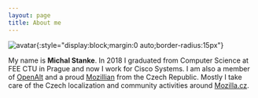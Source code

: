 ```yaml
---
layout: page
title: About me
---
```


![avatar](https://www.gravatar.com/avatar/85c8761c320031003a2eaa28f49dc557?s=96){:style="display:block;margin:0 auto;border-radius:15px"}

My name is **Michal Stanke**. In 2018 I graduated from Computer Science at FEE CTU in Prague and now I work for Cisco Systems. I am also a member of [OpenAlt](https://www.openalt.org/o-spolku) and a proud [Mozillian](https://people.mozilla.org/p/mstanke) from the Czech Republic. Mostly I take care of the Czech localization and community activities around [Mozilla.cz](https://www.mozilla.cz/).
